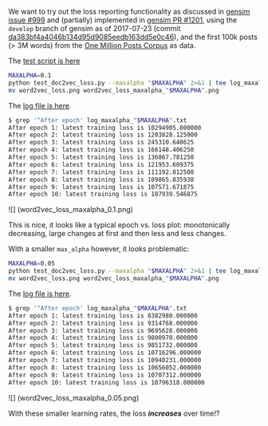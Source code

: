 We want to try out the loss reporting functionality as discussed in [gensim issue #999](https://github.com/RaRe-Technologies/gensim/issues/999) and (partially) implemented in [gensim PR #1201](https://github.com/RaRe-Technologies/gensim/pull/1201), using the `develop` branch of gensim as of 2017-07-23 (commit [da383bf4a4046b134d95d9085eedb163dd5e0c46](https://github.com/RaRe-Technologies/gensim/commit/da383bf4a4046b134d95d9085eedb163dd5e0c46)), and the first 100k posts (> 3M words) from the [One Million Posts Corpus](https://ofai.github.io/million-post-corpus) as data.

The [test script is here](test_doc2vec_loss.py)

```bash
MAXALPHA=0.1
python test_doc2vec_loss.py --maxalpha "$MAXALPHA" 2>&1 | tee log_maxalpha_"$MAXALPHA".txt
mv word2vec_loss.png word2vec_loss_maxalpha_"$MAXALPHA".png
```

The [log file is here](log_maxalpha_0.1.txt).

```bash
$ grep '^After epoch' log_maxalpha_"$MAXALPHA".txt
After epoch 1: latest training loss is 10294905.000000
After epoch 2: latest training loss is 1203828.125000
After epoch 3: latest training loss is 245310.640625
After epoch 4: latest training loss is 166148.406250
After epoch 5: latest training loss is 136867.781250
After epoch 6: latest training loss is 121953.609375
After epoch 7: latest training loss is 111192.812500
After epoch 8: latest training loss is 109865.835938
After epoch 9: latest training loss is 107571.671875
After epoch 10: latest training loss is 107939.546875
```

![] (word2vec_loss_maxalpha_0.1.png)

This is nice, it looks like a typical epoch vs. loss plot: monotonically decreasing, large changes at first and then less and less changes.

With a smaller `max_alpha` however, it looks problematic:

```bash
MAXALPHA=0.05
python test_doc2vec_loss.py --maxalpha "$MAXALPHA" 2>&1 | tee log_maxalpha_"$MAXALPHA".txt
mv word2vec_loss.png word2vec_loss_maxalpha_"$MAXALPHA".png
```

The [log file is here](log_maxalpha_0.05.txt).

```bash
$ grep '^After epoch' log_maxalpha_"$MAXALPHA".txt
After epoch 1: latest training loss is 8382980.000000
After epoch 2: latest training loss is 9314768.000000
After epoch 3: latest training loss is 9695628.000000
After epoch 4: latest training loss is 9800970.000000
After epoch 5: latest training loss is 9851732.000000
After epoch 6: latest training loss is 10716296.000000
After epoch 7: latest training loss is 10940231.000000
After epoch 8: latest training loss is 10656052.000000
After epoch 9: latest training loss is 10707312.000000
After epoch 10: latest training loss is 10796318.000000
```

![] (word2vec_loss_maxalpha_0.05.png)

With these smaller learning rates, the loss ***increases*** over time!?
